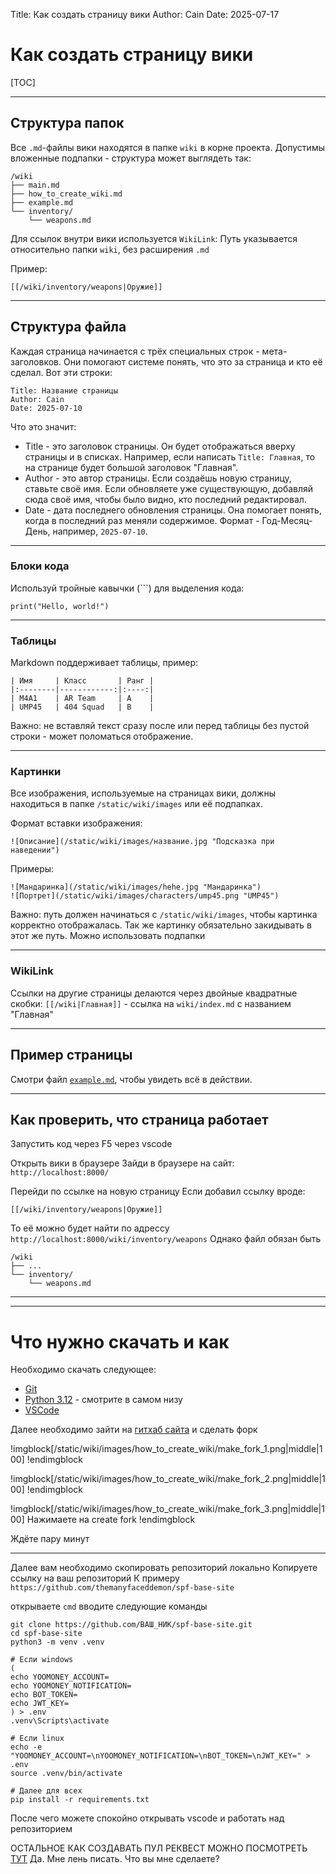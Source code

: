 Title: Как создать страницу вики
Author: Cain
Date: 2025-07-17

# Как создать страницу вики

[TOC]

---

## Структура папок
Все `.md`-файлы вики находятся в папке `wiki` в корне проекта. Допустимы вложенные подпапки - структура может выглядеть так:

```
/wiki
├── main.md
├── how_to_create_wiki.md
├── example.md
└── inventory/
    └── weapons.md
```

Для ссылок внутри вики используется `WikiLink`: Путь указывается относительно папки `wiki`, без расширения `.md`

Пример:
```
[[/wiki/inventory/weapons|Оружие]]
```

---

## Структура файла
Каждая страница начинается с трёх специальных строк - мета-заголовков. Они помогают системе понять, что это за страница и кто её сделал.
Вот эти строки:

```
Title: Название страницы
Author: Cain
Date: 2025-07-10
```

Что это значит:
- Title - это заголовок страницы. Он будет отображаться вверху страницы и в списках. Например, если написать `Title: Главная`, то на странице будет большой заголовок "Главная".
- Author - это автор страницы. Если создаёшь новую страницу, ставьте своё имя. Если обновляете уже существующую, добавляй сюда своё имя, чтобы было видно, кто последний редактировал. 
- Date - дата последнего обновления страницы. Она помогает понять, когда в последний раз меняли содержимое. Формат - Год-Месяц-День, например, `2025-07-10`.

---

### Блоки кода
Используй тройные кавычки (\`\`\`) для выделения кода:

```
print("Hello, world!")
```

---

### Таблицы
Markdown поддерживает таблицы, пример:

```
| Имя     | Класс       | Ранг |
|:--------|------------:|:----:|
| M4A1    | AR Team     | A    |
| UMP45   | 404 Squad   | B    |
```

Важно: не вставляй текст сразу после или перед таблицы без пустой строки - может поломаться отображение.

---

### Картинки
Все изображения, используемые на страницах вики, должны находиться в папке
`/static/wiki/images` или её подпапках.

Формат вставки изображения:
```
![Описание](/static/wiki/images/название.jpg "Подсказка при наведении")
```

Примеры:
```
![Мандаринка](/static/wiki/images/hehe.jpg "Мандаринка")
![Портрет](/static/wiki/images/characters/ump45.png "UMP45")
```

Важно: путь должен начинаться с `/static/wiki/images`, чтобы картинка корректно отображалась.
Так же картинку обязательно закидывать в этот же путь. Можно использовать подпапки

---

### WikiLink
Ссылки на другие страницы делаются через двойные квадратные скобки:
`[[/wiki|Главная]]` - ссылка на `wiki/index.md` с названием "Главная"

---

## Пример страницы
Смотри файл [`example.md`](example.md), чтобы увидеть всё в действии.

---

## Как проверить, что страница работает
Запустить код через F5 через vscode

Открыть вики в браузере
Зайди в браузере на сайт: `http://localhost:8000/`

Перейди по ссылке на новую страницу
Если добавил ссылку вроде:
```
[[/wiki/inventory/weapons|Оружие]]
```

То её можно будет найти по адрессу `http://localhost:8000/wiki/inventory/weapons`
Однако файл обязан быть
```
/wiki
├── ...
└── inventory/
    └── weapons.md
```

---

---

# Что нужно скачать и как

Необходимо скачать следующее:
- [Git](https://git-scm.com/downloads)
- [Python 3.12](https://www.python.org/downloads/release/python-3123/) - смотрите в самом низу
- [VSCode](https://code.visualstudio.com/)

Далее необходимо зайти на [гитхаб сайта](https://github.com/S-P-F-Base/spf-base-site) и сделать форк

!imgblock[/static/wiki/images/how_to_create_wiki/make_fork_1.png|middle|100]
!endimgblock

!imgblock[/static/wiki/images/how_to_create_wiki/make_fork_2.png|middle|100]
!endimgblock

!imgblock[/static/wiki/images/how_to_create_wiki/make_fork_3.png|middle|100]
Нажимаете на create fork
!endimgblock

Ждёте пару минут

---

Далее вам необходимо скопировать репозиторий локально
Копируете ссылку на ваш репозиторий
К примеру `https://github.com/themanyfaceddemon/spf-base-site`

открываете `cmd`
вводите следующие команды
```
git clone https://github.com/ВАШ_НИК/spf-base-site.git
cd spf-base-site
python3 -m venv .venv

# Если windows
(
echo YOOMONEY_ACCOUNT=
echo YOOMONEY_NOTIFICATION=
echo BOT_TOKEN=
echo JWT_KEY=
) > .env
.venv\Scripts\activate

# Если linux
echo -e "YOOMONEY_ACCOUNT=\nYOOMONEY_NOTIFICATION=\nBOT_TOKEN=\nJWT_KEY=" > .env
source .venv/bin/activate

# Далее для всех
pip install -r requirements.txt
```

После чего можете спокойно открывать vscode и работать над репозиторием


ОСТАЛЬНОЕ КАК СОЗДАВАТЬ ПУЛ РЕКВЕСТ МОЖНО ПОСМОТРЕТЬ [ТУТ](https://bestprogrammer.ru/programmirovanie-i-razrabotka/kak-sdelat-pulrekvest-na-github-poshagovoe-rukovodstvo-dlya-nachinayushix)
Да. Мне лень писать. Что вы мне сделаете?

